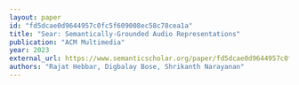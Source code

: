 ```yaml
---
layout: paper
id: "fd5dcae0d9644957c0fc5f609008ec58c78cea1a"
title: "Sear: Semantically-Grounded Audio Representations"
publication: "ACM Multimedia"
year: 2023
external_url: https://www.semanticscholar.org/paper/fd5dcae0d9644957c0fc5f609008ec58c78cea1a
authors: "Rajat Hebbar, Digbalay Bose, Shrikanth Narayanan"
---
```


